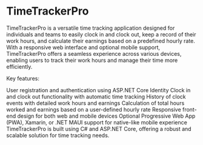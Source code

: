 # TimeTrackerPro
TimeTrackerPro is a versatile time tracking application designed for individuals and teams to easily clock in and clock out, keep a record of their work hours, and calculate their earnings based on a predefined hourly rate. With a responsive web interface and optional mobile support, TimeTrackerPro offers a seamless experience across various devices, enabling users to track their work hours and manage their time more efficiently.

Key features:

User registration and authentication using ASP.NET Core Identity
Clock in and clock out functionality with automatic time tracking
History of clock events with detailed work hours and earnings
Calculation of total hours worked and earnings based on a user-defined hourly rate
Responsive front-end design for both web and mobile devices
Optional Progressive Web App (PWA), Xamarin, or .NET MAUI support for native-like mobile experience
TimeTrackerPro is built using C# and ASP.NET Core, offering a robust and scalable solution for time tracking needs.
